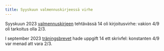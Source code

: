 ```yaml
---
title: Syyskuun valmennuskirjeessä virhe
---
```


Syyskuun 2023 [valmennuskirjeen](/valmennus/2023/kirje_2023_09.pdf) tehtävässä 14
oli kirjoitusvirhe: vakion 4/9 oli tarkoitus olla 2/3.<br>

<span lang="sv">I september 2023 [träningsbrevet](/valmennus/2023/brev_2023_09.pdf) hade uppgift 14 ett skrivfel: konstanten 4/9 var menad att vara 2/3.</span>
